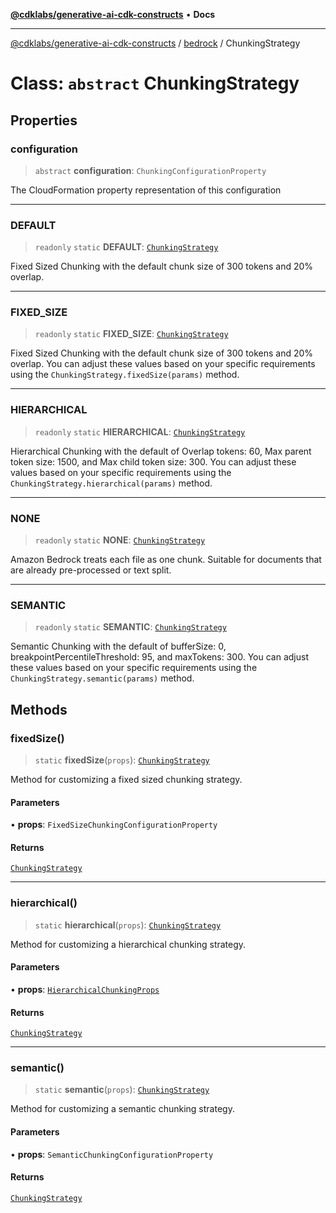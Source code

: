[**@cdklabs/generative-ai-cdk-constructs**](../../../README.md) • **Docs**

***

[@cdklabs/generative-ai-cdk-constructs](../../../README.md) / [bedrock](../README.md) / ChunkingStrategy

# Class: `abstract` ChunkingStrategy

## Properties

### configuration

> `abstract` **configuration**: `ChunkingConfigurationProperty`

The CloudFormation property representation of this configuration

***

### DEFAULT

> `readonly` `static` **DEFAULT**: [`ChunkingStrategy`](ChunkingStrategy.md)

Fixed Sized Chunking with the default chunk size of 300 tokens and 20% overlap.

***

### FIXED\_SIZE

> `readonly` `static` **FIXED\_SIZE**: [`ChunkingStrategy`](ChunkingStrategy.md)

Fixed Sized Chunking with the default chunk size of 300 tokens and 20% overlap. 
You can adjust these values based on your specific requirements using the
`ChunkingStrategy.fixedSize(params)` method.

***

### HIERARCHICAL

> `readonly` `static` **HIERARCHICAL**: [`ChunkingStrategy`](ChunkingStrategy.md)

Hierarchical Chunking with the default of Overlap tokens: 60, 
Max parent token size: 1500, and Max child token size: 300. 
You can adjust these values based on your specific requirements using the
`ChunkingStrategy.hierarchical(params)` method.

***

### NONE

> `readonly` `static` **NONE**: [`ChunkingStrategy`](ChunkingStrategy.md)

Amazon Bedrock treats each file as one chunk. Suitable for documents that 
are already pre-processed or text split.

***

### SEMANTIC

> `readonly` `static` **SEMANTIC**: [`ChunkingStrategy`](ChunkingStrategy.md)

Semantic Chunking with the default of bufferSize: 0, 
breakpointPercentileThreshold: 95, and maxTokens: 300. 
You can adjust these values based on your specific requirements using the
`ChunkingStrategy.semantic(params)` method.

## Methods

### fixedSize()

> `static` **fixedSize**(`props`): [`ChunkingStrategy`](ChunkingStrategy.md)

Method for customizing a fixed sized chunking strategy.

#### Parameters

• **props**: `FixedSizeChunkingConfigurationProperty`

#### Returns

[`ChunkingStrategy`](ChunkingStrategy.md)

***

### hierarchical()

> `static` **hierarchical**(`props`): [`ChunkingStrategy`](ChunkingStrategy.md)

Method for customizing a hierarchical chunking strategy.

#### Parameters

• **props**: [`HierarchicalChunkingProps`](../interfaces/HierarchicalChunkingProps.md)

#### Returns

[`ChunkingStrategy`](ChunkingStrategy.md)

***

### semantic()

> `static` **semantic**(`props`): [`ChunkingStrategy`](ChunkingStrategy.md)

Method for customizing a semantic chunking strategy.

#### Parameters

• **props**: `SemanticChunkingConfigurationProperty`

#### Returns

[`ChunkingStrategy`](ChunkingStrategy.md)
